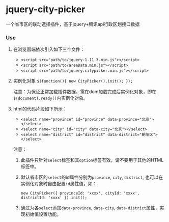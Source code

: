 # jquery-city-picker
一个省市区的联动选择插件，基于jquery+腾讯api行政区划接口数据
### Use
1. 在浏览器端依次引入如下三个文件：
    - `<script src="path/to/jquery-1.11.3.min.js"></script>`
    - `<script src="path/to/areaData.min.js"></script>`
    - `<script src="path/to/jquery.citypicker.min.js"></script>`
2. 实例化对象
    `
    $(function(){
        new CityPicker().init();
    });
    `
    
    注意：为保证正常加载插件数据，需在dom加载完成后实例化对象，即在`$(document).ready()`内实例化对象。
3. html的代码片段如下所示：
    - `<select name="province" id="province" data-province="北京"></select>`
    - `<select name="city" id="city" data-city="北京"></select>`
    - `<select name="district" id="district" data-district="朝阳区"></select>`
    
    注意：
    1. 此插件只针对`select`标签和其`option`标签有效，请不要用于其他的HTML标签中。
    2. 默认省市区的`select`的id属性分别为`province`, `city`, `district`, 也可以在实例化对象时自由配置`id`属性值，如：
    
        `new CityPicker({
            provinceId: 'xxxx',
            cityId: 'xxxx',
            districtId: 'xxxx'
         }).init();
         `
    3. 通过为各`select`添加`data-province`, `data-city`, `data-district`属性，实现初始值设置功能。


